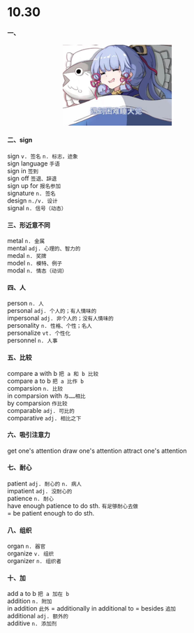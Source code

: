 
# 10.30

#### 一、
<div align="center">
<img src="./摸鱼.jpg" width="250" />
</div>


#### 二、sign
sign `v. 签名`  `n. 标志，迹象`  
sign language `手语`  
sign in `签到`  
sign off `签退、辞退`  
sign up for `报名参加`  
signature `n. 签名`  
design `n./v. 设计`  
signal `n. 信号（动态）`  

#### 三、形近意不同
metal `n. 金属`  
mental `adj. 心理的、智力的`  
medal `n. 奖牌`  
model `n. 模特、例子`  
modal `n. 情态（动词）`  

#### 四、人
person `n. 人`  
personal `adj. 个人的；有人情味的`  
impersonal `adj. 非个人的；没有人情味的`  
personality `n. 性格、个性；名人`  
personalize `vt. 个性化`  
personnel `n. 人事`  

#### 五、比较
compare a with b `把 a 和 b 比较`  
compare a to b `把 a 比作 b`  
comparsion `n. 比较`  
in comparsion with `与……相比`  
by comparsion `作比较`  
comparable `adj. 可比的`  
comparative `adj. 相比之下`  

#### 六、吸引注意力
get one's attention
draw one's attention
attract one's attention

#### 七、耐心
patient `adj. 耐心的` `n. 病人`  
impatient `adj. 没耐心的`  
patience `n. 耐心`  
have enough patience to do sth. `有足够耐心去做`  
= be patient enough to do sth.

#### 八、组织
organ `n. 器官`  
organize `v. 组织`  
organizer `n. 组织者`  

#### 十、加
add a to b `把 a 加在 b`  
addition `n. 附加`  
in addition `此外` = additionally
in additional to = besides `追加`  
additional `adj. 额外的`  
additive `n. 添加剂`